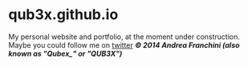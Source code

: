qub3x.github.io
===============

My personal website and portfolio, at the moment under construction.
Maybe you could follow me on [twitter](http://twitter.com/Qubex_)
***© 2014 Andrea Franchini (also known as "Qubex_" or "QUB3X")***
